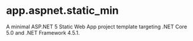 # app.aspnet.static_min

A minimal ASP.NET 5 Static Web App project template targeting .NET Core 5.0 and .NET Framework 4.5.1.